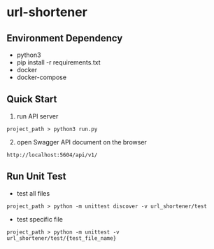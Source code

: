 # url-shortener

## Environment Dependency
- python3
- pip install -r requirements.txt
- docker
- docker-compose


## Quick Start
1. run API server
```
project_path > python3 run.py
```
2. open Swagger API document on the browser
```
http://localhost:5604/api/v1/
```


## Run Unit Test
- test all files
```
project_path > python -m unittest discover -v url_shortener/test
```

- test specific file
```
project_path > python -m unittest -v url_shortener/test/{test_file_name}
```
